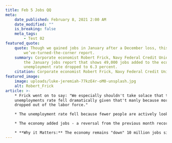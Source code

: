 ```yaml
---
title: Feb 5 Jobs QQ
meta:
    date_published: February 8, 2021 2:00 AM
    date_modified: ""
    is_breaking: false
    meta_tags:
        - Test 02
featured_quote:
    quote: Though we gained jobs in January after a December loss, this is not a
        we’ve-turned-the-corner report.
    summary: Corporate economist Robert Frick, Navy Federal Credit Union, on
        the January jobs report that shows 49,000 jobs added to the economy; the
        unemployment rate dropped to 6.3 percent.
    citation: Corporate economist Robert Frick, Navy Federal Credit Union.
featured_image:
    image: uploads/luke-jeremiah-77kzE4r-oM0-unsplash.jpg
    alt: Robert_Frick
article: >-
    * Frick went on to say: "We especially shouldn't take solace that the
    unemployments rate fell dramatically given that't manly because more Americans
    dropped out of the labor force."

    * The unemployment rate fell because fewer people are actively looking for a job - a small labor force is not an indication of a healthy job market. Ideally, a "healthy" labor market has high labor market participation and a lower unemployment rate because people have jobs. 

    * The economy added jobs - a reversal from the previous month recording job losses. 

    * **Why it Matters:** The economy remains "down" 10 million jobs since March/April last year when America effectively "shut down" to stop the spread of the coronavirys. Questions remains about how best to recover these jobs (economic stimulus? a changing economy?) and how that impacts the health of the U.S. economy overall.
---
```

